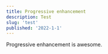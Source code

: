 ```yaml
---
title: Progressive enhancement
description: Test
slug: 'test'
published: '2022-1-1'
---
```


Progressive enhancement is awesome.